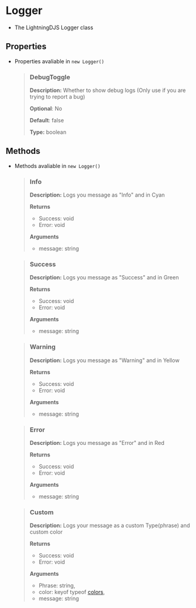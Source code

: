 # Logger
- The LightningDJS Logger class

## Properties
- Properties avaliable in `new Logger()`
    > ### DebugToggle 
    >
    > **Description:** Whether to show debug logs (Only use if you are trying to report a bug)
    >
    > **Optional**: No
    >
    > **Default**: false
    >
    > **Type:** boolean

## Methods
- Methods avaliable in `new Logger()`
    > ### Info 
    >
    > **Description:** Logs you message as "Info" and in Cyan
    >
    > **Returns** 
    > - Success: void
    > - Error: void
    >
    > **Arguments**
    > - message: string

    > ### Success 
    >
    > **Description:** Logs you message as "Success" and in Green
    >
    > **Returns** 
    > - Success: void
    > - Error: void
    >
    > **Arguments**
    > - message: string

    > ### Warning 
    >
    > **Description:** Logs you message as "Warning" and in Yellow
    >
    > **Returns** 
    > - Success: void
    > - Error: void
    >
    > **Arguments**
    > - message: string

    > ### Error 
    >
    > **Description:** Logs you message as "Error" and in Red
    >
    > **Returns** 
    > - Success: void
    > - Error: void
    >
    > **Arguments**
    > - message: string

    > ### Custom 
    >
    > **Description:** Logs your message as a custom Type(phrase) and custom color
    >
    > **Returns** 
    > - Success: void
    > - Error: void
    >
    > **Arguments**
    > - Phrase: string,
    > - color: keyof typeof [colors](/colors.md),
    > - message: string

    